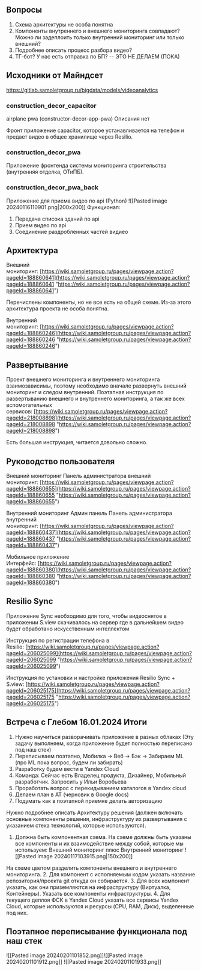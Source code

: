 
## Вопросы
1. Схема архитектуры не особа понятна
2. Компоненты внутреннего и внешнего мониторинга совпадают? Можно ли задеплоить только внутренний мониторинг или только внешний?
3. Подробнее описать процесс разбора видео? 
4. ТГ-бот? У нас есть отправка по БП? -- ЭТО НЕ ДЕЛАЕМ (ПОКА)
## Исходники от Майндсет
https://gitlab.samoletgroup.ru/bigdata/models/videoanalytics

### construction_decor_capacitor
airplane pwa (constructor-decor-app-pwa)
Описания нет

Фронт приложение capacitor, которое устанавливается на телефон и предает видео в общее хранилище через Resilio.

### construction_decor_pwa
Приложение фронтенда системы мониторинга строительства (внутренняя отделка, ОТиПБ).

### construction_decor_pwa_back
Приложение для приема видео по api (Python)
![[Pasted image 20240116110901.png|200x200]]
Функционал:
1. Передача списока зданий по api
2. Прием видео по api
3. Соединение раздробленных частей видиео


## Архитектура
Внешний мониторинг: [https://wiki.samoletgroup.ru/pages/viewpage.action?pageId=188860641](https://wiki.samoletgroup.ru/pages/viewpage.action?pageId=188860641 "https://wiki.samoletgroup.ru/pages/viewpage.action?pageId=188860641")

Перечислены компоненты, но не все есть на общей схеме. Из-за этого архитектура проекта не особа понятна.

Внутренний мониторинг: [https://wiki.samoletgroup.ru/pages/viewpage.action?pageId=188860246](https://wiki.samoletgroup.ru/pages/viewpage.action?pageId=188860246 "https://wiki.samoletgroup.ru/pages/viewpage.action?pageId=188860246")

## Развертывание
Проект внешнего мониторинга и внутреннего мониторинга взаимозависимы, поэтому необходимо вначале развернуть внешний мониторинг и следом внутренний. Поэтапная инструкция по развертыванию внешнего и внутреннего мониторинга, а так же всех вспомогательных сервисов: [https://wiki.samoletgroup.ru/pages/viewpage.action?pageId=218008898](https://wiki.samoletgroup.ru/pages/viewpage.action?pageId=218008898 "https://wiki.samoletgroup.ru/pages/viewpage.action?pageId=218008898")

Есть большая инструкция, читается довольно сложно.

## Руководство пользователя
Внешний мониторинг
Панель администратора внешний мониторинг: [https://wiki.samoletgroup.ru/pages/viewpage.action?pageId=188860655](https://wiki.samoletgroup.ru/pages/viewpage.action?pageId=188860655 "https://wiki.samoletgroup.ru/pages/viewpage.action?pageId=188860655")

Внутренний мониторинг
Админ панель
Панель админиcтратора внутренний мониторинг: [https://wiki.samoletgroup.ru/pages/viewpage.action?pageId=188860437](https://wiki.samoletgroup.ru/pages/viewpage.action?pageId=188860437 "https://wiki.samoletgroup.ru/pages/viewpage.action?pageId=188860437")

Мобильное приложение
Интерфейс: [https://wiki.samoletgroup.ru/pages/viewpage.action?pageId=188860380](https://wiki.samoletgroup.ru/pages/viewpage.action?pageId=188860380 "https://wiki.samoletgroup.ru/pages/viewpage.action?pageId=188860380")

## Resilio Sync

Приложение Sync необходимо для того, чтобы видеоснятое в приложении S.view скачивалось на сервер где в дальнейшем видео будет обработано искусственным интеллектом


Инструкция по регистрации телефона в Resilio: [https://wiki.samoletgroup.ru/pages/viewpage.action?pageId=206025099](https://wiki.samoletgroup.ru/pages/viewpage.action?pageId=206025099 "https://wiki.samoletgroup.ru/pages/viewpage.action?pageId=206025099")

Инструкция по установки и настройке приложения Resilio Sync + S.view: [https://wiki.samoletgroup.ru/pages/viewpage.action?pageId=206025175](https://wiki.samoletgroup.ru/pages/viewpage.action?pageId=206025175 "https://wiki.samoletgroup.ru/pages/viewpage.action?pageId=206025175")


## Встреча с Глебом 16.01.2024 Итоги
1. Нужно научиться разворачивать приложение в разных облаках (Эту задачу выполняем, когда приложение будет полностью переписано под наш стек)
2. Переписываем поэтапно, Мобилка -> Веб -> Бэк -> Забираем ML (про ML пока вопрос, будем ли забирать)
3. Разработку будем вести в Yandex Cloud
4. Команда: Сейчас есть Владелец продукта, Дизайнер, Мобильный разработчик. Запросить у Ильи Воробьева
5. Проработать вопрос с перекидыванием каталогов в Yandex cloud
6. Делаем план в AT (черновик в Google docs)
7. Подумать как в поэтапной приемке делать авторизацию


Нужно подробнее описать Архитектуру решения (должен включать основные компоненты решения, инфраструктуру их развертывания с указанием стека технологий, которые используются).
1. Должна быть компонентная схема. На схеме должны быть указаны все компоненты и их взаимодействие между собой, которые мы используем:
Внешний мониторинг плюс Внутренний мониторинг
![[Pasted image 20240117103915.png|150x200]]

На схеме цветом разделить компоненты внешнего и внутреннего мониторинга.
2. Для компонент с исполняемым кодом указать название репозитория/проекта git откуда он собирается.
3. Для всех компонент указать, как они приземляются на инфраструктуру (Виртуалка, Контейнеры). Указать все компоненты инфраструктуры.
4. Для текущего деплоя ФСК в Yandex Cloud указать все сервисы Yandex Cloud, которые используются и ресурсы (CPU, RAM, Диск), выделенные под них.


## Поэтапное переписывание функционала под наш стек

![[Pasted image 20240201101852.png]]![[Pasted image 20240201101912.png]]
![[Pasted image 20240201101933.png]]